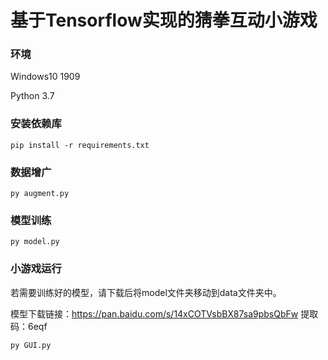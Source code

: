 # 基于Tensorflow实现的猜拳互动小游戏

### 环境

Windows10 1909

Python 3.7

### 安装依赖库

```shell
pip install -r requirements.txt
```

### 数据增广

```shell
py augment.py
```

### 模型训练

```shell
py model.py
```

### 小游戏运行

若需要训练好的模型，请下载后将model文件夹移动到data文件夹中。

模型下载链接：https://pan.baidu.com/s/14xCOTVsbBX87sa9pbsQbFw   提取码：6eqf

```shell
py GUI.py
```

